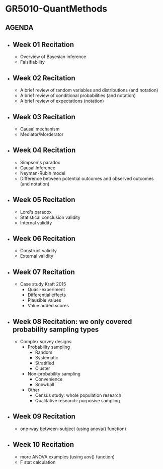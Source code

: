 # GR5010-QuantMethods

## AGENDA

* ## Week 01 Recitation
  - Overview of Bayesian inference
  - Falsifiability

* ## Week 02 Recitation
  - A brief review of random variables and distributions (and notation)
  - A brief review of conditional probabilities (and notation)
  - A brief review of expectations (notation)

* ## Week 03 Recitation
  - Causal mechanism
  - Mediator/Morderator

* ## Week 04 Recitation
  - Simpson's paradox
  - Causal Inference
  - Neyman-Rubin model
  - Difference between potential outcomes and observed outcomes (and notation)

* ## Week 05 Recitation
  - Lord's paradox
  - Statistical conclusion validity
  - Internal validity
 
* ## Week 06 Recitation
  - Construct validity
  - External validity
  
* ## Week 07 Recitation
  - Case study Kraft 2015
    - Quasi-experiment
    - Differential effects
    - Plausible values
    - Value added scores
 
* ## Week 08 Recitation: we only covered probability sampling types
  - Complex survey designs
    - Probability sampling
      - Random
      - Systematic
      - Stratified
      - Cluster
    - Non-probability sampling
      - Convenience
      - Snowball
    - Other
      - Census study: whole population research
      - Qualitative research: purposive sampling

* ## Week 09 Recitation
  - one-way between-subject (using anova() function)
  
* ## Week 10 Recitation
  - more ANOVA examples (using aov() function)
  - F stat calculation
